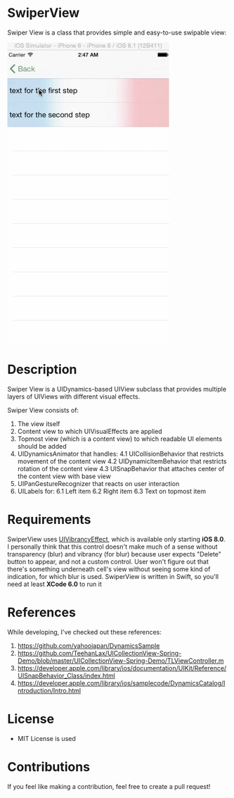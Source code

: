 # SwiperView
Swiper View is a class that provides simple and easy-to-use swipable view:

![alt tag](swiper.gif)

# Description

Swiper View is a UIDynamics-based UIView subclass that provides multiple layers of UIViews with different visual effects.

Swiper View consists of:

1. The view itself
2. Content view to which UIVisualEffects are applied
3. Topmost view (which is a content view) to which readable UI elements should be added
4. UIDynamicsAnimator that handles:
4.1 UICollisionBehavior that restricts movement of the content view
4.2 UIDynamicItemBehavior that restricts rotation of the content view
4.3 UISnapBehavior that attaches center of the content view with base view
5. UIPanGestureRecognizer that reacts on user interaction
6. UILabels for: 
6.1 Left item
6.2 Right item
6.3 Text on topmost item

# Requirements

SwiperView uses [UIVibrancyEffect](https://developer.apple.com/library/prerelease/ios/documentation/UIKit/Reference/UIVibrancyEffect/index.html), which is available only starting **iOS 8.0**.
I personally think that this control doesn't make much of a sense without transparency (blur) and vibrancy (for blur) because user expects "Delete" button to appear, and not a custom control. User won't figure out that there's something underneath cell's view without seeing some kind of indication, for which blur is used.
SwiperView is written in Swift, so you'll need at least **XCode 6.0** to run it

# References

While developing, I've checked out these references:

1. https://github.com/yahoojapan/DynamicsSample
2. https://github.com/TeehanLax/UICollectionView-Spring-Demo/blob/master/UICollectionView-Spring-Demo/TLViewController.m
3. https://developer.apple.com/library/ios/documentation/UIKit/Reference/UISnapBehavior_Class/index.html
4. https://developer.apple.com/library/ios/samplecode/DynamicsCatalog/Introduction/Intro.html

# License

* MIT License is used

# Contributions

If you feel like making a contribution, feel free to create a pull request!
